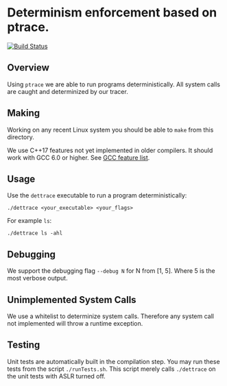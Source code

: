 
# Determinism enforcement based on ptrace.

[![Build Status](http://parfunc-ci.soic.indiana.edu/buildStatus/icon?job=detTrace)](http://parfunc-ci.soic.indiana.edu/job/detTrace/)

## Overview
Using `ptrace` we are able to run programs deterministically. All system calls are caught
and determinized by our tracer.

## Making
Working on any recent Linux system you should be able to `make` from this directory.

We use C++17 features not yet implemented in older compilers. It should work with GCC
6.0 or higher. See [GCC feature list](https://gcc.gnu.org/projects/cxx-status.html).

## Usage
Use the `dettrace` executable to run a program deterministically:
```shell
./dettrace <your_executable> <your_flags>
```

For example `ls`:
```shell
./dettrace ls -ahl
```

## Debugging
We support the debugging flag `--debug N` for N from [1, 5]. Where 5 is the most verbose
output.

## Unimplemented System Calls
We use a whitelist to determinize system calls. Therefore any system call not implemented
will throw a runtime exception.

## Testing
Unit tests are automatically built in the compilation step. You may run these tests from
the script `./runTests.sh`. This script merely calls `./dettrace` on the unit tests with
ASLR turned off.
